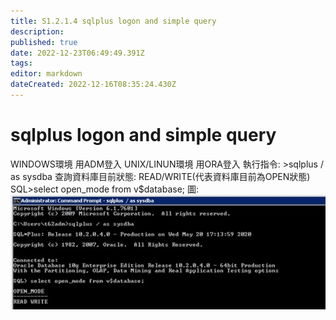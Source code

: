 ```yaml
---
title: S1.2.1.4	sqlplus logon and simple query
description: 
published: true
date: 2022-12-23T06:49:49.391Z
tags: 
editor: markdown
dateCreated: 2022-12-16T08:35:24.430Z
---
```


# sqlplus logon and simple query
WINDOWS環境
用<SID>ADM登入
UNIX/LINUN環境
用ORA<SID>登入
執行指令: >sqlplus / as sysdba
查詢資料庫目前狀態: READ/WRITE(代表資料庫目前為OPEN狀態)
SQL>select open_mode from v$database;
圖:
  ![image1.jpg](/s1214/image1.jpg)
